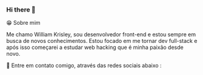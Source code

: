 ### Hi there 👋

😁  Sobre mim

Me chamo William Krisley, sou desenvolvedor front-end e estou sempre em busca de novos conhecimentos.
Estou focado em me tornar dev full-stack e após isso começarei a estudar web hacking que é minha paixão desde novo.

💌 Entre em contato comigo, através das redes sociais abaixo :


